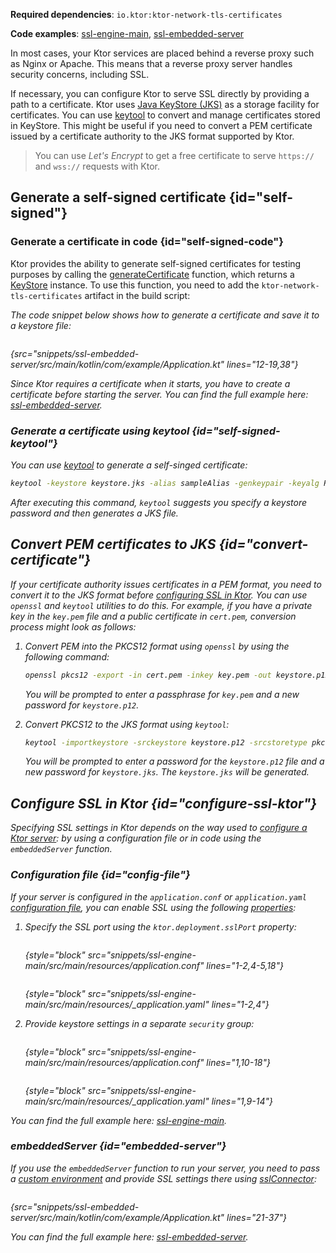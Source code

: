 [//]: # (title: SSL and certificates)

<microformat>
<p>
<b>Required dependencies</b>: <code>io.ktor:ktor-network-tls-certificates</code>
</p>
<p>
<b>Code examples</b>: 
<a href="https://github.com/ktorio/ktor-documentation/tree/%current-branch%/codeSnippets/snippets/ssl-engine-main">ssl-engine-main</a>, 
<a href="https://github.com/ktorio/ktor-documentation/tree/%current-branch%/codeSnippets/snippets/ssl-embedded-server">ssl-embedded-server</a>
</p>
</microformat>

In most cases, your Ktor services are placed behind a reverse proxy such as Nginx or Apache. 
This means that a reverse proxy server handles security concerns, including SSL.

If necessary, you can configure Ktor to serve SSL directly by providing a path to a certificate.
Ktor uses [Java KeyStore (JKS)](https://docs.oracle.com/javase/8/docs/api/java/security/KeyStore.html) as a storage facility for certificates.
You can use [keytool](https://docs.oracle.com/javase/8/docs/technotes/tools/unix/keytool.html) to convert and manage certificates stored in KeyStore.
This might be useful if you need to convert a PEM certificate issued by a certificate authority to the JKS format supported by Ktor.

> You can use _Let's Encrypt_ to get a free certificate to serve `https://` and `wss://` requests with Ktor.

## Generate a self-signed certificate {id="self-signed"}
### Generate a certificate in code {id="self-signed-code"}

Ktor provides the ability to generate self-signed certificates for testing purposes by calling the [generateCertificate](https://api.ktor.io/ktor-network/ktor-network-tls/ktor-network-tls-certificates/io.ktor.network.tls.certificates/generate-certificate.html) function, which returns a [KeyStore](https://docs.oracle.com/en/java/javase/17/docs/api/java.base/java/security/KeyStore.html) instance. To use this function, you need to add the `ktor-network-tls-certificates` artifact in the build script:

<var name="artifact_name" value="ktor-network-tls-certificates"/>
<include src="lib.xml" include-id="add_ktor_artifact"/>

The code snippet below shows how to generate a certificate and save it to a keystore file:

```kotlin
```
{src="snippets/ssl-embedded-server/src/main/kotlin/com/example/Application.kt" lines="12-19,38"}

Since Ktor requires a certificate when it starts, you have to create a certificate before starting the server. 
You can find the full example here: [ssl-embedded-server](https://github.com/ktorio/ktor-documentation/tree/%current-branch%/codeSnippets/snippets/ssl-embedded-server).

### Generate a certificate using keytool {id="self-signed-keytool"}

You can use [keytool](https://docs.oracle.com/javase/8/docs/technotes/tools/unix/keytool.html) to generate a self-singed certificate:

```Bash
keytool -keystore keystore.jks -alias sampleAlias -genkeypair -keyalg RSA -keysize 4096 -validity 3 -dname 'CN=localhost, OU=ktor, O=ktor, L=Unspecified, ST=Unspecified, C=US'
```

After executing this command, `keytool` suggests you specify a keystore password and then generates a JKS file.

## Convert PEM certificates to JKS {id="convert-certificate"}

If your certificate authority issues certificates in a PEM format, you need to convert it to the JKS format before [configuring SSL in Ktor](#configure-ssl-ktor).
You can use `openssl` and `keytool` utilities to do this. 
For example, if you have a private key in the `key.pem` file and a public certificate in `cert.pem`, conversion process might look as follows:

1. Convert PEM into the PKCS12 format using `openssl` by using the following command:
   ```Bash
   openssl pkcs12 -export -in cert.pem -inkey key.pem -out keystore.p12 -name "sampleAlias"
   ```
   You will be prompted to enter a passphrase for `key.pem` and a new password for `keystore.p12`.

2. Convert PKCS12 to the JKS format using `keytool`:
   ```Bash
   keytool -importkeystore -srckeystore keystore.p12 -srcstoretype pkcs12 -destkeystore keystore.jks
   ```
   You will be prompted to enter a password for the `keystore.p12` file and a new password for `keystore.jks`.
   The `keystore.jks` will be generated.


## Configure SSL in Ktor {id="configure-ssl-ktor"}
Specifying SSL settings in Ktor depends on the way used to [configure a Ktor server](create_server.xml): by using a configuration file or in code using the `embeddedServer` function.

### Configuration file {id="config-file"}

If your server is configured in the `application.conf` or `application.yaml` [configuration file](Configurations.xml#configuration-file), you can enable SSL using the following [properties](Configurations.xml#predefined-properties):

1. Specify the SSL port using the `ktor.deployment.sslPort` property:

   <tabs group="config">
   <tab title="application.conf" group-key="hocon">
   
   ```shell
   ```
   {style="block" src="snippets/ssl-engine-main/src/main/resources/application.conf" lines="1-2,4-5,18"}
   
   </tab>
   <tab title="application.yaml" group-key="yaml">
   
   ```yaml
   ```
   {style="block" src="snippets/ssl-engine-main/src/main/resources/_application.yaml" lines="1-2,4"}
   
   </tab>
   </tabs>

2. Provide keystore settings in a separate `security` group:

   <tabs group="config">
   <tab title="application.conf" group-key="hocon">
   
   ```shell
   ```
   {style="block" src="snippets/ssl-engine-main/src/main/resources/application.conf" lines="1,10-18"}
   
   </tab>
   <tab title="application.yaml" group-key="yaml">
   
   ```yaml
   ```
   {style="block" src="snippets/ssl-engine-main/src/main/resources/_application.yaml" lines="1,9-14"}
   
   </tab>
   </tabs>


You can find the full example here: [ssl-engine-main](https://github.com/ktorio/ktor-documentation/tree/%current-branch%/codeSnippets/snippets/ssl-engine-main).

### embeddedServer {id="embedded-server"}

If you use the `embeddedServer` function to run your server, you need to pass a [custom environment](Configurations.xml#embedded-custom) and provide SSL settings there using [sslConnector](https://api.ktor.io/ktor-server/ktor-server-host-common/io.ktor.server.engine/ssl-connector.html):
```kotlin
```
{src="snippets/ssl-embedded-server/src/main/kotlin/com/example/Application.kt" lines="21-37"}

You can find the full example here: [ssl-embedded-server](https://github.com/ktorio/ktor-documentation/tree/%current-branch%/codeSnippets/snippets/ssl-embedded-server).
